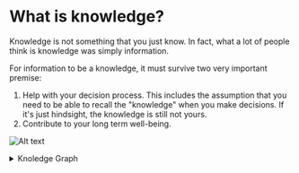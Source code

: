 # What is knowledge?

Knowledge is not something that you just know. In fact, what a lot of people
think is knowledge was simply information.

For information to be a knowledge, it must survive two very important premise:

1.  Help with your decision process. This includes the assumption that you need
    to be able to recall the "knowledge" when you make decisions. If it's just
    hindsight, the knowledge is still not yours.
2.  Contribute to your long term well-being.

![Alt
text](https://g.gravizo.com/source/mark1?https%3A%2F%2Fraw.githubusercontent.com%2FShiweiDong%2FNotes%2Fmaster%2Fcards%2Fknowledge.md)

<details>
<summary>Knoledge Graph</summary>
<!--
mark1
digraph knowledge {
  Information[shape="circle"];
  Knowledge [shape="oval"];

  Information -> Knowledge [ label = "Filter"];
}
-->
mark1
</details>
